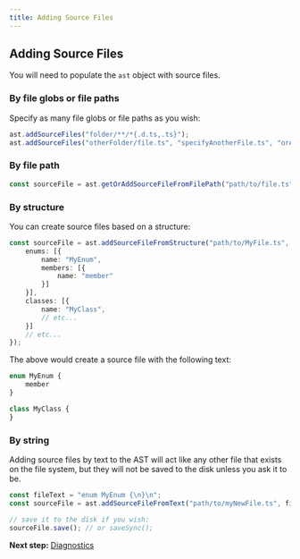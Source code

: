 ```yaml
---
title: Adding Source Files
---
```


## Adding Source Files

You will need to populate the `ast` object with source files.

### By file globs or file paths

Specify as many file globs or file paths as you wish:

```typescript
ast.addSourceFiles("folder/**/*{.d.ts,.ts}");
ast.addSourceFiles("otherFolder/file.ts", "specifyAnotherFile.ts", "orAnotherGlob/**/*.ts");
```

### By file path

```typescript
const sourceFile = ast.getOrAddSourceFileFromFilePath("path/to/file.ts");
```

### By structure

You can create source files based on a structure:

```typescript
const sourceFile = ast.addSourceFileFromStructure("path/to/MyFile.ts", {
    enums: [{
        name: "MyEnum",
        members: [{
            name: "member"
        }]
    }],
    classes: [{
        name: "MyClass",
        // etc...
    }]
    // etc...
});
```

The above would create a source file with the following text:

```typescript
enum MyEnum {
    member
}

class MyClass {
}
```

### By string

Adding source files by text to the AST will act like any other file that exists on the file system, but they will not be saved to the disk unless you ask it to be.

```typescript
const fileText = "enum MyEnum {\n}\n";
const sourceFile = ast.addSourceFileFromText("path/to/myNewFile.ts", fileText);

// save it to the disk if you wish:
sourceFile.save(); // or saveSync();
```

**Next step:** [Diagnostics](diagnostics)
